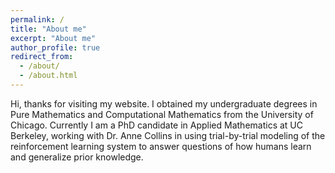 ```yaml
---
permalink: /
title: "About me"
excerpt: "About me"
author_profile: true
redirect_from: 
  - /about/
  - /about.html
---
```


Hi, thanks for visiting my website. I obtained my undergraduate degrees in Pure Mathematics and Computational Mathematics from the University of Chicago. Currently I am a PhD candidate in Applied Mathematics at UC Berkeley, working with Dr. Anne Collins in using trial-by-trial modeling of the reinforcement learning system to answer questions of how humans learn and generalize prior knowledge.
